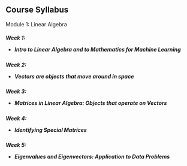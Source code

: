 
## Course Syllabus
Module 1: Linear Algebra
##### Week 1: <ul><li>Intro to Linear Algebra and to Mathematics for Machine Learning</li></ul>
##### Week 2: <ul><li>Vectors are objects that move around in space</li></ul>
##### Week 3: <ul><li>Matrices in Linear Algebra: Objects that operate on Vectors</li></ul>
##### Week 4: <ul><li>Identifying Special Matrices</li></ul>
##### Week 5: <ul><li>Eigenvalues and Eigenvectors: Application to Data Problems</li></ul>
